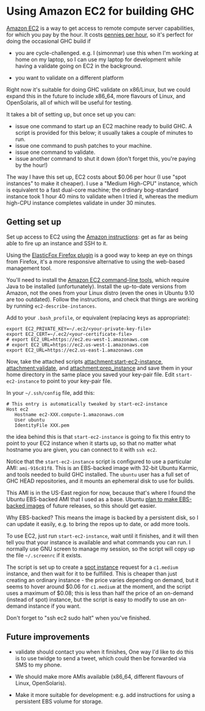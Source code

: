 # Using Amazon EC2 for building GHC



[ Amazon EC2](http://aws.amazon.com/ec2/) is a way to get access to
remote compute server capabilities, for which you pay by the hour.  It
costs [ pennies per hour](http://aws.amazon.com/ec2/#pricing), so it's
perfect for doing the occasional GHC build if


- you are cycle-challenged. e.g. I (simonmar) use this when I'm
  working at home on my laptop, so I can use my laptop for
  development while having a validate going on EC2 in the background.

- you want to validate on a different platform


Right now it's suitable for doing GHC validate on x86/Linux, but we
could expand this in the future to include x86\_64, more flavours of
Linux, and OpenSolaris, all of which will be useful for testing.



It takes a bit of setting up, but once set up you can:


- issue one command to start up an EC2 machine ready to build GHC.  A
  script is provided for this below; it usually takes a couple of
  minutes to run.
- issue one command to push patches to your machine.
- issue one command to validate.
- issue another command to shut it down (don't forget this, you're
  paying by the hour!)


The way I have this set up, EC2 costs about $0.06 per hour (I use
"spot instances" to make it cheaper).  I use a "Medium High-CPU"
instance, which is equivalent to a fast dual-core machine; the
ordinary bog-standard instance took 1 hour 40 mins to validate when I
tried it, whereas the medium high-CPU instance completes validate in
under 30 minutes.


## Getting set up



Set up access to EC2 using the
[
Amazon instructions](http://docs.amazonwebservices.com/AWSEC2/latest/GettingStartedGuide/): get as far as being able to fire up an instance
and SSH to it.



Using the
[
ElasticFox Firefox plugin](http://developer.amazonwebservices.com/connect/entry.jspa?externalID=609) is a good way to keep an eye on things from
Firefox, it's a more responsive alternative to using the web-based
management tool.



You'll need to install the [
Amazon EC2 command-line tools](http://docs.amazonwebservices.com/AWSEC2/latest/CommandLineReference/), which require Java to be installed (unfortunately).  Install the up-to-date versions from Amazon, not the ones from your Linux distro (even the ones in Ubuntu 9.10 are too outdated).  Follow the instructions, and check that things are working by running `ec2-describe-instances`.



Add to your `.bash_profile`, or equivalent (replacing keys as appropriate):


```wiki
export EC2_PRIVATE_KEY=~/.ec2/<your-private-key-file>
export EC2_CERT=~/.ec2/<your-certificate-file>
# export EC2_URL=https://ec2.eu-west-1.amazonaws.com
# export EC2_URL=https://ec2.us-west-1.amazonaws.com
export EC2_URL=https://ec2.us-east-1.amazonaws.com
```


Now, take the attached scripts [attachment:start-ec2-instance](/trac/ghc/attachment/wiki/AmazonEC2/start-ec2-instance)[](/trac/ghc/raw-attachment/wiki/AmazonEC2/start-ec2-instance),
[attachment:validate](/trac/ghc/attachment/wiki/AmazonEC2/validate)[](/trac/ghc/raw-attachment/wiki/AmazonEC2/validate), and [attachment:prep\_instance](/trac/ghc/attachment/wiki/AmazonEC2/prep_instance)[](/trac/ghc/raw-attachment/wiki/AmazonEC2/prep_instance) and save them in
your home directory in the same place you saved your key-pair file.
Edit `start-ec2-instance` to point to your key-pair file.



In your `~/.ssh/config` file, add this:


```wiki
# This entry is automatically tweaked by start-ec2-instance
Host ec2
   Hostname ec2-XXX.compute-1.amazonaws.com
   User ubuntu
   IdentityFile XXX.pem
```


the idea behind this is that `start-ec2-instance` is going to fix this
entry to point to your EC2 instance when it starts up, so that no
matter what hostname you are given, you can connect to it with `ssh ec2`.



Notice that the `start-ec2-instance` script is configured to use a
particular AMI: `ami-916c81f8`.  This is an EBS-backed image with
32-bit Ubuntu Karmic, and tools needed to build GHC installed.  The
`ubuntu` user has a full set of GHC HEAD repositories, and it mounts an ephemeral disk to use for builds.



This AMI is in the US-East region for now, because that's where I
found the Ubuntu EBS-backed AMI that I used as a base.  Ubuntu [
plan to make EBS-backed images](https://wiki.ubuntu.com/ServerLucidEc2EBSRoot) of future releases, so this should get easier.



Why EBS-backed? This means the image is backed by a persistent disk,
so I can update it easily, e.g. to bring the repos up to date, or add
more tools.



To use EC2, just run `start-ec2-instance`, wait until it finishes, and
it will then tell you that your instance is available and what
commands you can run.  I normally use GNU screen to manage my session,
so the script will copy up the file `~/.screenrc` if it exists.



The script is set up to create a
[ spot instance](http://aws.amazon.com/ec2/spot-instances/) request for
a `c1.medium` instance, and then wait for it to be fulfilled.  This is
cheaper than just creating an ordinary instance - the price varies
depending on demand, but it seems to hover around $0.06 for
`c1.medium` at the moment, and the script uses a maximum of $0.08;
this is less than half the price of an on-demand (instead of spot)
instance, but the script is easy to modify to use an on-demand instance if you want.



Don't forget to "ssh ec2 sudo halt" when you've finished.


## Future improvements


- validate should contact you when it finishes, One way I'd like to
  do this is to use twidge to send a tweet, which could then be
  forwarded via SMS to my phone.

- We should make more AMIs available (x86\_64, different flavours of
  Linux, OpenSolaris).

- Make it more suitable for development: e.g. add instructions for
  using a persistent EBS volume for storage.
